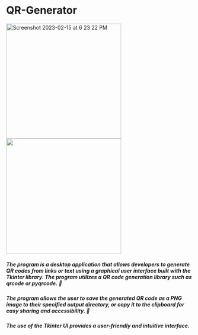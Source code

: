 # QR-Generator


<img width="310" alt="Screenshot 2023-02-15 at 6 23 22 PM" src="https://user-images.githubusercontent.com/79900070/219137995-b6f49390-2053-4b87-873b-1ad08efd21ff.png"> <img width="310" src="https://user-images.githubusercontent.com/79900070/219134145-d4e8c2b9-54b6-4e74-bbc5-1ba790e64663.png">


##### The program is a desktop application that allows developers to generate QR codes from links or text using a graphical user interface built with the Tkinter library. The program utilizes a QR code generation library such as qrcode or pyqrcode. 🐍 

##### The program allows the user to save the generated QR code as a PNG image to their specified output directory, or copy it to the clipboard for easy sharing and accessibility. 💾

##### The use of the Tkinter UI provides a user-friendly and intuitive interface. 

